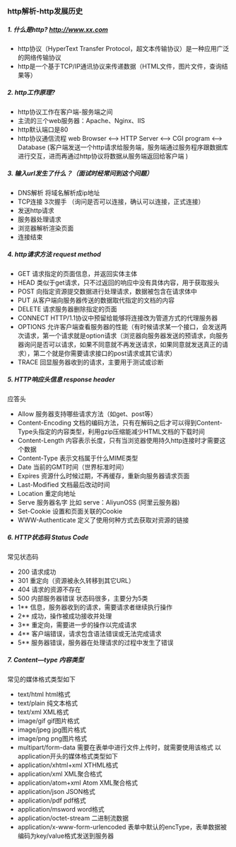 ### http解析-http发展历史

##### 1. 什么是http? http://www.xx.com
- http协议（HyperText Transfer Protocol，超文本传输协议）是一种应用广泛的网络传输协议
- http是一个基于TCP/IP通讯协议来传递数据（HTML文件，图片文件，查询结果等）

##### 2. http工作原理?
- http协议工作在客户端-服务端之间
- 主流的三个web服务器：Apache、Nginx、IIS
- http默认端口是80
- http协议通信流程 web Browser <--> HTTP Server <--> CGI program <--> Database (客户端发送一个http请求给服务端，服务端通过服务程序跟数据库进行交互，进而再通过http协议将数据从服务端返回给客户端 )

##### 3. 输入url发生了什么？（面试时经常问到这个问题）
- DNS解析 将域名解析成ip地址
- TCP连接 3次握手 （询问是否可以连接，确认可以连接，正式连接）
- 发送http请求
- 服务器处理请求
- 浏览器解析渲染页面
- 连接结束

##### 4. http请求方法 request method
- GET 请求指定的页面信息，并返回实体主体
- HEAD 类似于get请求，只不过返回的响应中没有具体内容，用于获取报头
- POST 向指定资源提交数据进行处理请求，数据被包含在请求体中
- PUT 从客户端向服务器传送的数据取代指定的文档的内容
- DELETE 请求服务器删除指定的页面
- CONNECT HTTP/1.1协议中预留给能够将连接改为管道方式的代理服务器
- OPTIONS 允许客户端查看服务器的性能（有时候请求某一个接口，会发送两次请求，第一个请求就是option请求（浏览器向服务器发送的预请求，向服务器询问是否可以请求，如果不同意就不再发送请求，如果同意就发送真正的请求），第二个就是你需要请求接口的post请求或其它请求）
- TRACE 回显服务器收到的请求，主要用于测试或诊断

##### 5. HTTP响应头信息 response header
应答头
- Allow 服务器支持哪些请求方法（如get、post等）
- Content-Encoding 文档的编码方法，只有在解码之后才可以得到Content-Type头指定的内容类型，利用gzip压缩能减少HTML文档的下载时间
- Content-Length 内容表示长度，只有当浏览器使用持久http连接时才需要这个数据
- Content-Type 表示文档属于什么MIME类型
- Date 当前的GMT时间（世界标准时间）
- Expires 资源什么时候过期，不再缓存，重新向服务器请求页面
- Last-Modified 文档最后改动时间
- Location 重定向地址
- Serve 服务器名字 比如 serve：AliyunOSS (阿里云服务器)
- Set-Cookie 设置和页面关联的Cookie
- WWW-Authenticate 定义了使用何种方式去获取对资源的链接

##### 6. HTTP状态码 Status Code
常见状态码
- 200 请求成功
- 301 重定向（资源被永久转移到其它URL）
- 404 请求的资源不存在
- 500 内部服务器错误
状态码很多，主要分为5类
- 1** 信息，服务器收到的请求，需要请求者继续执行操作
- 2** 成功，操作被成功接收并处理
- 3** 重定向，需要进一步的操作以完成请求
- 4** 客户端错误，请求包含语法错误或无法完成请求
- 5** 服务器错误，服务器在处理请求的过程中发生了错误

##### 7. Content—type 内容类型
常见的媒体格式类型如下
- text/html html格式
- text/plain 纯文本格式
- text/xml XML格式
- image/gif gif图片格式
- image/jpeg jpg图片格式
- image/png png图片格式
- multipart/form-data 需要在表单中进行文件上传时，就需要使用该格式
以application开头的媒体格式类型如下
- application/xhtml+xml XTHML格式
- application/xml XML聚合格式
- application/atom+xml Atom XML聚合格式
- application/json JSON格式
- application/pdf pdf格式
- application/msword word格式
- application/octet-stream 二进制流数据
- application/x-www-form-urlencoded 表单中默认的encType，表单数据被编码为key/value格式发送到服务器